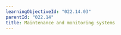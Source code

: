 ```yaml
---
learningObjectiveId: "022.14.03"
parentId: "022.14"
title: Maintenance and monitoring systems
---
```


